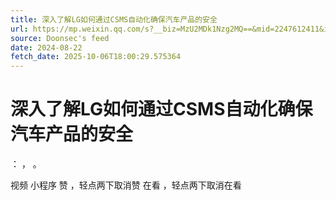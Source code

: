 ```yaml
---
title: 深入了解LG如何通过CSMS自动化确保汽车产品的安全
url: https://mp.weixin.qq.com/s?__biz=MzU2MDk1Nzg2MQ==&mid=2247612411&idx=1&sn=14a1ec2e9dc19b2216ff2578be8fcaba
source: Doonsec's feed
date: 2024-08-22
fetch_date: 2025-10-06T18:00:29.575364
---
```


# 深入了解LG如何通过CSMS自动化确保汽车产品的安全

：
，
。

视频
小程序
赞
，轻点两下取消赞
在看
，轻点两下取消在看